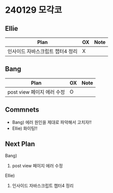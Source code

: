 # 240129 모각코

## Ellie

| Plan 	| OX 	| Note 	|
|------	|----	|------	|
| 인사이드 자바스크립트 챕터4 정리 |  X |      	|


## Bang

| Plan 	| OX 	| Note 	|
|------	|----	|------	|
| post view 페이지 에러 수정  |  O  |      |



## Commnets

 - Bang) 에러 원인을 제대로 파악해서 고치자!!
 - Ellie) 화이팅!!
 
## Next Plan
 Bang)
 1. post view 페이지 에러 수정

 Ellie)
 1. 인사이드 자바스크립트 챕터4 정리
